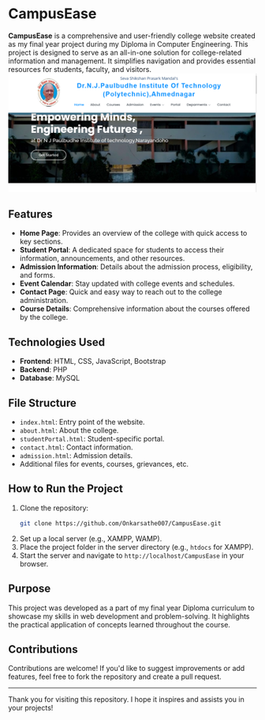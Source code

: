 # CampusEase

**CampusEase** is a comprehensive and user-friendly college website created as my final year project during my Diploma in Computer Engineering. This project is designed to serve as an all-in-one solution for college-related information and management. It simplifies navigation and provides essential resources for students, faculty, and visitors.
![Project Screenshot](screenshot.png)
## Features

- **Home Page**: Provides an overview of the college with quick access to key sections.
- **Student Portal**: A dedicated space for students to access their information, announcements, and other resources.
- **Admission Information**: Details about the admission process, eligibility, and forms.
- **Event Calendar**: Stay updated with college events and schedules.
- **Contact Page**: Quick and easy way to reach out to the college administration.
- **Course Details**: Comprehensive information about the courses offered by the college.

## Technologies Used

- **Frontend**: HTML, CSS, JavaScript, Bootstrap
- **Backend**: PHP
- **Database**: MySQL

## File Structure

- `index.html`: Entry point of the website.
- `about.html`: About the college.
- `studentPortal.html`: Student-specific portal.
- `contact.html`: Contact information.
- `admission.html`: Admission details.
- Additional files for events, courses, grievances, etc.

## How to Run the Project

1. Clone the repository:
   ```bash
   git clone https://github.com/Onkarsathe007/CampusEase.git
   ```
2. Set up a local server (e.g., XAMPP, WAMP).
3. Place the project folder in the server directory (e.g., `htdocs` for XAMPP).
4. Start the server and navigate to `http://localhost/CampusEase` in your browser.

## Purpose

This project was developed as a part of my final year Diploma curriculum to showcase my skills in web development and problem-solving. It highlights the practical application of concepts learned throughout the course.

## Contributions

Contributions are welcome! If you'd like to suggest improvements or add features, feel free to fork the repository and create a pull request.

---

Thank you for visiting this repository. I hope it inspires and assists you in your projects!
